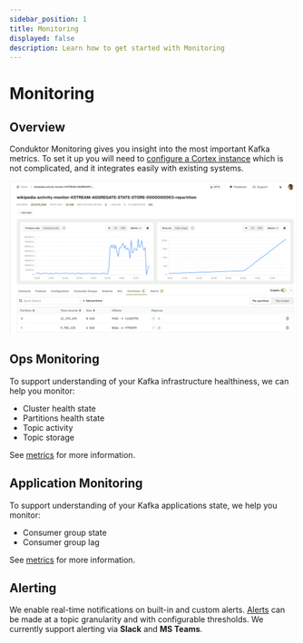 ```yaml
---
sidebar_position: 1
title: Monitoring
displayed: false
description: Learn how to get started with Monitoring
---
```


# Monitoring


## Overview

Conduktor Monitoring gives you insight into the most important Kafka metrics. To set it up you will need to [configure a Cortex instance](/platform/get-started/configuration/cortex/) which is not complicated, and it integrates easily with existing systems.

![Monitoring](/images/changelog/platform/v28/topic-monitoring.png)

## Ops Monitoring

To support understanding of your Kafka infrastructure healthiness, we can help you monitor:

- Cluster health state
- Partitions health state
- Topic activity
- Topic storage

See [metrics](/platform/navigation/monitoring/metrics/) for more information.

## Application Monitoring

To support understanding of your Kafka applications state, we help you monitor:

- Consumer group state
- Consumer group lag

See [metrics](/platform/navigation/monitoring/metrics/) for more information.

## Alerting

We enable real-time notifications on built-in and custom alerts. [Alerts](/platform/navigation/settings/alerts) can be made at a topic granularity and with configurable thresholds. We currently support alerting via **Slack** and **MS Teams**.
